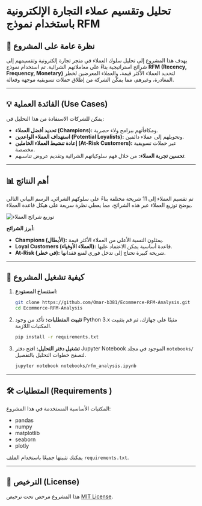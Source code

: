 # تحليل وتقسيم عملاء التجارة الإلكترونية باستخدام نموذج RFM

## 🎯 نظرة عامة على المشروع

يهدف هذا المشروع إلى تحليل سلوك العملاء في متجر تجارة إلكترونية وتقسيمهم إلى شرائح استراتيجية بناءً على معاملاتهم الشرائية. تم استخدام نموذج **RFM (Recency, Frequency, Monetary)** لتحديد العملاء الأكثر قيمة، والعملاء المعرضين لخطر المغادرة، وغيرهم، مما يمكّن الشركة من إطلاق حملات تسويقية موجهة وفعالة.

---

## 💡 الفائدة العملية (Use Cases)

يمكن للشركات الاستفادة من هذا التحليل في:
- **تحديد أفضل العملاء (Champions):** ومكافأتهم ببرامج ولاء حصرية.
- **استهداف العملاء الواعدين (Potential Loyalists):** وتحويلهم إلى عملاء دائمين.
- **إعادة تنشيط العملاء الخاملين (At-Risk Customers):** عبر حملات تسويقية مخصصة.
- **تحسين تجربة العملاء:** من خلال فهم سلوكياتهم الشرائية وتقديم عروض تناسبهم.

---

## 📊 أهم النتائج

تم تقسيم العملاء إلى 11 شريحة مختلفة بناءً على سلوكهم الشرائي. الرسم البياني التالي يوضح توزيع العملاء عبر هذه الشرائح، مما يعطي نظرة سريعة على هيكل قاعدة العملاء.

![توزيع شرائح العملاء](https://suar.me/zEXqV) 


**أبرز الشرائح:**
- **Champions (الأبطال):** يمثلون النسبة الأعلى من العملاء الأكثر قيمة.
- **Loyal Customers (العملاء الأوفياء):** قاعدة أساسية يمكن الاعتماد عليها.
- **At-Risk (في خطر):** شريحة كبيرة تحتاج إلى تدخل فوري لمنع فقدانها.

---

## 🚀 كيفية تشغيل المشروع

1.  **استنساخ المستودع:**
    ```bash
    git clone https://github.com/Omar-b381/Ecommerce-RFM-Analysis.git
    cd Ecommerce-RFM-Analysis
    ```

2.  **تثبيت المتطلبات:**
    تأكد من وجود Python 3.x مثبتًا على جهازك، ثم قم بتثبيت المكتبات اللازمة.
    ```bash
    pip install -r requirements.txt
    ```

3.  **تشغيل دفتر التحليل:**
    افتح دفتر Jupyter Notebook الموجود في مجلد `notebooks/` لتصفح خطوات التحليل بالتفصيل.
    ```bash
    jupyter notebook notebooks/rfm_analysis.ipynb
    ```

---

## 🛠️ المتطلبات (Requirements )

المكتبات الأساسية المستخدمة في هذا المشروع:
- pandas
- numpy
- matplotlib
- seaborn
- plotly

يمكنك تثبيتها جميعًا باستخدام الملف `requirements.txt`.

---

## 📜 الترخيص (License)

هذا المشروع مرخص تحت ترخيص [MIT License](LICENSE).
